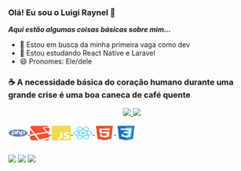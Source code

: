 ### Olá! Eu sou o Luigi Raynel 👋

***Aqui estão algumas coisas básicas sobre mim...***

- 🔭 Estou em busca da minha primeira vaga como dev
- 🌱 Estou estudando React Native e Laravel
- 😄 Pronomes: Ele/dele
### **☕  A necessidade básica do coração humano durante uma grande crise é uma boa caneca de café quente**

<div align="center">
  <a href="https://github.com/luigi-raynel-dev">
  <img height="180em" src="https://github-readme-stats.vercel.app/api?username=luigi-raynel-dev&show_icons=true&theme=dracula&include_all_commits=true&count_private=true"/>
  <img height="180em" src="https://github-readme-stats.vercel.app/api/top-langs/?username=luigi-raynel-dev&layout=compact&langs_count=7&theme=dracula"/>
</div>
<div style="display: inline_block"><br>
  <img align="center" alt="Luigi-Php" height="30" width="40" src="https://raw.githubusercontent.com/devicons/devicon/master/icons/php/php-plain.svg">
  <img align="center" alt="Luigi-Laravel" height="30" width="40" src="https://raw.githubusercontent.com/devicons/devicon/master/icons/laravel/laravel-plain.svg">
  <img align="center" alt="Luigi-Js" height="30" width="40" src="https://raw.githubusercontent.com/devicons/devicon/master/icons/javascript/javascript-plain.svg">
  <img align="center" alt="Luigi-React" height="30" width="40" src="https://raw.githubusercontent.com/devicons/devicon/master/icons/react/react-original.svg">
  <img align="center" alt="Luigi-HTML" height="30" width="40" src="https://raw.githubusercontent.com/devicons/devicon/master/icons/html5/html5-original.svg">
  <img align="center" alt="Luigi-CSS" height="30" width="40" src="https://raw.githubusercontent.com/devicons/devicon/master/icons/css3/css3-original.svg">
</div>
  
   ##
 
<div> 
    <a href="https://www.linkedin.com/in/luigi-raynel" target="_blank"><img src="https://img.shields.io/badge/-LinkedIn-%230077B5?style=for-the-badge&logo=linkedin&logoColor=white" target="_blank"></a> 
  <a href="https://instagram.com/luigiraynel21" target="_blank"><img src="https://img.shields.io/badge/-Instagram-%23E4405F?style=for-the-badge&logo=instagram&logoColor=white" target="_blank"></a>
 <a href = "mailto:luigiraynel21@gmail.com"><img src="https://img.shields.io/badge/-Gmail-%23333?style=for-the-badge&logo=gmail&logoColor=white" target="_blank"></a>
 
</div>
